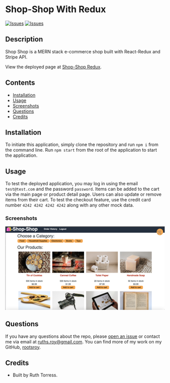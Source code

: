 # Shop-Shop With Redux

[![Issues](https://github.com/rootsroy/shop-shop/issues)]() [![Issues](https://github.com/rootsroy/shop-shop/issues)]()

## Description

Shop Shop is a MERN stack e-commerce shop built with React-Redux and Stripe API.

View the deployed page at [Shop-Shop Redux](https://redux-store-roots.herokuapp.com/).

## Contents

- [Installation](#Installation)
- [Usage](#Usage)
- [Screenshots](#Screenshots)
- [Questions](#Questions)
- [Credits](#Credits)

## Installation

To initiate this application, simply clone the repository and run `npm i` from the command line. Run `npm start` from the root of the application to start the application.

## Usage

To test the deployed application, you may log in using the email `test@test.com` and the password `password`. Items can be added to the cart via the main page or product detail page. Users can also update or remove items from their cart. To test the checkout feature, use the credit card number `4242 4242 4242 4242` along with any other mock data.

### Screenshots

![Shop-Shop with Redux](./assets/images/screenshot.png)

## Questions

If you have any questions about the repo, please [open an issue]() or contact me via email at ruths.roy@gmail.com. You can find more of my work on my GitHub, [rootsroy](https://github.com/rootsroy).

## Credits

- Built by Ruth Torress.
